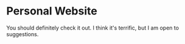 # Personal Website

You should definitely check it out. I think it's terrific, but I am open to suggestions.
